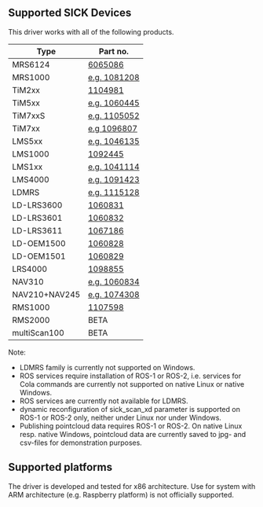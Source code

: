 ## Supported SICK Devices

This driver works with all of the following products.

| Type                | Part no.                                                                                                                           |
| ------------------- | ---------------------------------------------------------------------------------------------------------------------------------- |
| MRS6124             | [6065086](https://www.sick.com/de/en/detection-and-ranging-solutions/3d-lidar-sensors/mrs6000/c/g448151)                           |
| MRS1000             | [e.g. 1081208](https://www.sick.com/sg/en/detection-and-ranging-solutions/3d-lidar-sensors/mrs1000/mrs1104c-111011/p/p495044)      |
| TiM2xx              | [1104981](https://www.sick.com/ag/en/detection-and-ranging-solutions/2d-lidar-sensors/tim2xx/tim240-2050300/p/p654443)             |
| TiM5xx              | [e.g. 1060445](https://www.sick.com/de/en/detection-and-ranging-solutions/2d-lidar-sensors/tim5xx/tim551-2050001/p/p343045)        |
| TiM7xxS             | [e.g. 1105052](https://www.sick.com/de/de/mess-und-detektionsloesungen/2d-lidar-sensoren/tim7xx/tim771s-2174104/p/p660929)         |
| TiM7xx              | [e.g 1096807](https://www.sick.com/de/de/mess-und-detektionsloesungen/2d-lidar-sensoren/tim7xx/tim781-2174101/p/p594148)           |
| LMS5xx              | [e.g. 1046135](https://www.sick.com/de/en/detection-and-ranging-solutions/2d-lidar-sensors/lms5xx/c/g179651)                       |
| LMS1000             | [1092445](https://www.sick.com/ag/en/detection-and-ranging-solutions/2d-lidar-sensors/lms1000/c/g387151)                           |
| LMS1xx              | [e.g. 1041114](https://www.sick.com/de/en/detection-and-ranging-solutions/2d-lidar-sensors/lms1xx/c/g91901)                        |
| LMS4000             | [e.g. 1091423](https://www.sick.com/de/de/mess-und-detektionsloesungen/2d-lidar-sensoren/lms4000/lms4111r-13000/p/p578044?ff_data) |
| LDMRS               | [e.g. 1115128](https://www.sick.com/de/de/p/p662073)                                                                               |
| LD-LRS3600          | [1060831](https://www.sick.com/no/en/lidar-sensors/2d-lidar-sensors/ld-lrs/ld-lrs3600/p/p362656)                                   |
| LD-LRS3601          | [1060832](https://www.sick.com/no/en/lidar-sensors/2d-lidar-sensors/ld-lrs/ld-lrs3601/p/p362657)                                   |
| LD-LRS3611          | [1067186](https://www.sick.com/no/en/lidar-sensors/2d-lidar-sensors/ld-lrs/ld-lrs3611/p/p362658)                                   |
| LD-OEM1500          | [1060828](https://www.sick.com/no/en/lidar-sensors/2d-lidar-sensors/ld-oem/ld-oem1500/p/p362654)                                   |
| LD-OEM1501          | [1060829](https://www.sick.com/no/en/lidar-sensors/2d-lidar-sensors/ld-oem/ld-oem1501/p/p362655)                                   |
| LRS4000             | [1098855](https://www.sick.com/no/en/detection-and-ranging-solutions/2d-lidar-sensors/lrs4000/c/g555594)                           |
| NAV310              | [e.g. 1060834](https://www.sick.com/de/de/mess-und-detektionsloesungen/2d-lidar-sensoren/nav3xx/nav310-3211/p/p349345)             |
| NAV210+NAV245       | [e.g. 1074308](https://www.sick.com/de/de/mess-und-detektionsloesungen/2d-lidar-sensoren/nav2xx/c/g356151)                         |
| RMS1000             | [1107598](https://www.sick.com/de/en/detection-and-ranging-solutions/radar-sensors/rms1000/rms1731c-636111/p/p660833)              |
| RMS2000             | BETA                                                                                                                               |
| multiScan100        | BETA                                                                                                                               |

Note:
* LDMRS family is currently not supported on Windows.
* ROS services require installation of ROS-1 or ROS-2, i.e. services for Cola commands are currently not supported on native Linux or native Windows.
* ROS services are currently not available for LDMRS.
* dynamic reconfiguration of sick_scan_xd parameter is supported on ROS-1 or ROS-2 only, neither under Linux nor under Windows.
* Publishing pointcloud data requires ROS-1 or ROS-2. On native Linux resp. native Windows, pointcloud data are currently saved to jpg- and csv-files for demonstration purposes.

## Supported platforms

The driver is developed and tested for x86 architecture. Use for system with ARM architecture (e.g. Raspberry platform) is not officially supported.
